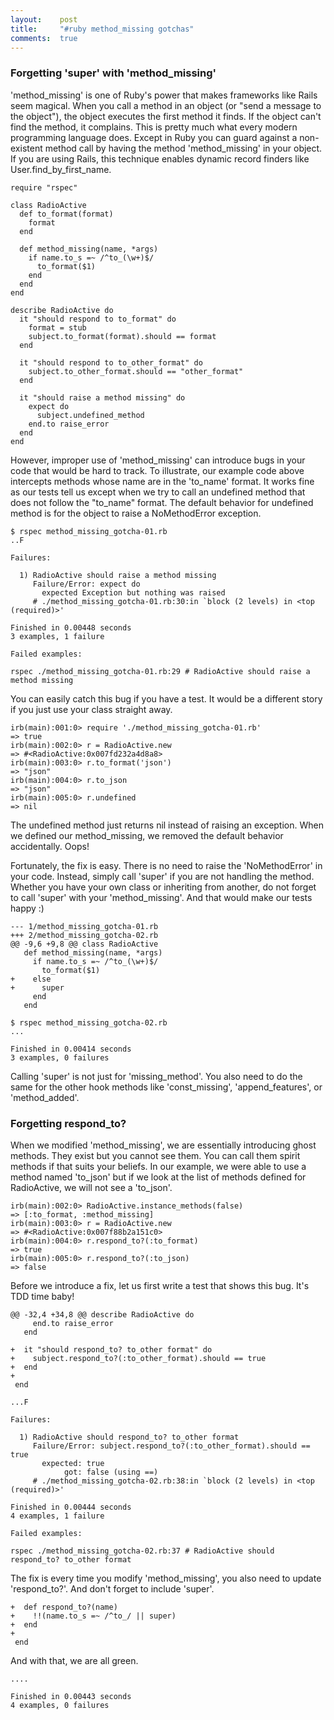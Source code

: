 ```yaml
---
layout:    post
title:     "#ruby method_missing gotchas"
comments:  true
---
```


### Forgetting 'super' with 'method_missing'

'method_missing' is one of Ruby's power that makes frameworks like Rails seem magical. When you call a method in an object (or "send a message to the object"), the object executes the first method it finds. If the object can't find the method, it complains. This is pretty much what every modern programming language does. Except in Ruby you can guard against a non-existent method call by having the method 'method_missing' in your object. If you are using Rails, this technique enables dynamic record finders like User.find_by_first_name.

    require "rspec"

    class RadioActive
      def to_format(format)
        format
      end

      def method_missing(name, *args)
        if name.to_s =~ /^to_(\w+)$/
          to_format($1)
        end
      end
    end

    describe RadioActive do
      it "should respond to to_format" do
        format = stub
        subject.to_format(format).should == format
      end

      it "should respond to to_other_format" do
        subject.to_other_format.should == "other_format"
      end

      it "should raise a method missing" do
        expect do
          subject.undefined_method
        end.to raise_error
      end
    end


However, improper use of 'method_missing' can introduce bugs in your code that would be hard to track. To illustrate, our example code above intercepts methods whose name are in the 'to_name' format. It works fine as our tests tell us except when we try to call an undefined method that does not follow the "to_name" format. The default behavior for undefined method is for the object to raise a NoMethodError exception.

    $ rspec method_missing_gotcha-01.rb
    ..F

    Failures:

      1) RadioActive should raise a method missing
         Failure/Error: expect do
           expected Exception but nothing was raised
         # ./method_missing_gotcha-01.rb:30:in `block (2 levels) in <top (required)>'

    Finished in 0.00448 seconds
    3 examples, 1 failure

    Failed examples:

    rspec ./method_missing_gotcha-01.rb:29 # RadioActive should raise a method missing

You can easily catch this bug if you have a test. It would be a different story if you just use your class straight away.

    irb(main):001:0> require './method_missing_gotcha-01.rb'
    => true
    irb(main):002:0> r = RadioActive.new
    => #<RadioActive:0x007fd232a4d8a8>
    irb(main):003:0> r.to_format('json')
    => "json"
    irb(main):004:0> r.to_json
    => "json"
    irb(main):005:0> r.undefined
    => nil

The undefined method just returns nil instead of raising an exception. When we defined our method_missing, we removed the default behavior accidentally. Oops!

Fortunately, the fix is easy. There is no need to raise the 'NoMethodError' in your code. Instead, simply call 'super' if you are not handling the method. Whether you have your own class or inheriting from another, do not forget to call 'super' with your 'method_missing'. And that would make our tests happy :)

    --- 1/method_missing_gotcha-01.rb
    +++ 2/method_missing_gotcha-02.rb
    @@ -9,6 +9,8 @@ class RadioActive
       def method_missing(name, *args)
         if name.to_s =~ /^to_(\w+)$/
           to_format($1)
    +    else
    +      super
         end
       end

    $ rspec method_missing_gotcha-02.rb
    ...

    Finished in 0.00414 seconds
    3 examples, 0 failures

Calling 'super' is not just for 'missing_method'. You also need to do the same for the other hook methods like 'const_missing', 'append_features', or 'method_added'.

### Forgetting respond_to?

When we modified 'method_missing', we are essentially introducing ghost methods. They exist but you cannot see them. You can call them spirit methods if that suits your beliefs. In our example, we were able to use a method named 'to_json' but if we look at the list of methods defined for RadioActive, we will not see a 'to_json'.

    irb(main):002:0> RadioActive.instance_methods(false)
    => [:to_format, :method_missing]
    irb(main):003:0> r = RadioActive.new
    => #<RadioActive:0x007f88b2a151c0>
    irb(main):004:0> r.respond_to?(:to_format)
    => true
    irb(main):005:0> r.respond_to?(:to_json)
    => false

Before we introduce a fix, let us first write a test that shows this bug. It's TDD time baby!

    @@ -32,4 +34,8 @@ describe RadioActive do
         end.to raise_error
       end

    +  it "should respond_to? to_other format" do
    +    subject.respond_to?(:to_other_format).should == true
    +  end
    +
     end

    ...F

    Failures:

      1) RadioActive should respond_to? to_other format
         Failure/Error: subject.respond_to?(:to_other_format).should == true
           expected: true
                got: false (using ==)
         # ./method_missing_gotcha-02.rb:38:in `block (2 levels) in <top (required)>'

    Finished in 0.00444 seconds
    4 examples, 1 failure

    Failed examples:

    rspec ./method_missing_gotcha-02.rb:37 # RadioActive should respond_to? to_other format

The fix is every time you modify 'method_missing', you also need to update 'respond_to?'. And don't forget to include 'super'.

    +  def respond_to?(name)
    +    !!(name.to_s =~ /^to_/ || super)
    +  end
    +
     end

And with that, we are all green.

    ....

    Finished in 0.00443 seconds
    4 examples, 0 failures
